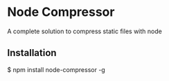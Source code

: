 # Node Compressor
A complete solution to compress static files with node

## Installation
  $ npm install node-compressor -g
